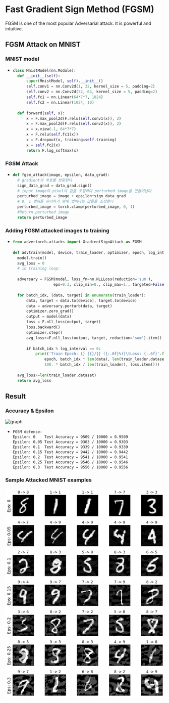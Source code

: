 # Fast Gradient Sign Method (FGSM)

FGSM is one of the most popular Adversarial attack. It is powerful and intuitive.

## FGSM Attack on MNIST

### MNIST model
- ```python
  class MnistModel(nn.Module):
    def __init__(self):
        super(MnistModel, self).__init__()
        self.conv1 = nn.Conv2d(1, 32, kernel_size = 5, padding=2)
        self.conv2 = nn.Conv2d(32, 64, kernel_size = 5, padding=2)
        self.fc1 = nn.Linear(64*7*7, 1024)
        self.fc2 = nn.Linear(1024, 10)

    def forward(self, x):
        x = F.max_pool2d(F.relu(self.conv1(x)), 2)
        x = F.max_pool2d(F.relu(self.conv2(x)), 2)
        x = x.view(-1, 64*7*7)
        x = F.relu(self.fc1(x))
        x = F.dropout(x, training=self.training)
        x = self.fc2(x)
        return F.log_softmax(x)
  ```

### FGSM Attack
- ```python
  def fgsm_attack(image, epsilon, data_grad):
    # gradient의 부호를 반환한다
    sign_data_grad = data_grad.sign()
    # input image의 pixel의 값을 조정하여 perturbed image를 만들어낸다
    perturbed_image = image + epsilon*sign_data_grad
    # 0, 1 범위를 유지하기 위해 벗어나는 값들을 조정한다
    perturbed_image = torch.clamp(perturbed_image, 0, 1)
    #Return perturbed image
    return perturbed_image
  ```

### Adding FGSM attacked images to training
- ```python
  from advertorch.attacks import GradientSignAttack as FGSM

  def advtrain(model, device, train_loader, optimizer, epoch, log_interval):
    model.train()
    avg_loss = 0
    # in training loop:
    
    adversary = FGSM(model, loss_fn=nn.NLLLoss(reduction='sum'), 
                    eps=0.3, clip_min=0., clip_max=1., targeted=False)

    for batch_idx, (data, target) in enumerate(train_loader):
        data, target = data.to(device), target.to(device)
        data = adversary.perturb(data, target)
        optimizer.zero_grad()
        output = model(data)
        loss = F.nll_loss(output, target)
        loss.backward()
        optimizer.step()
        avg_loss+=F.nll_loss(output, target, reduction='sum').item()
        
        if batch_idx % log_interval == 0:
            print('Train Epoch: {} [{}/{} ({:.0f}%)]\tLoss: {:.6f}'.format(
                epoch, batch_idx * len(data), len(train_loader.dataset),
                100. * batch_idx / len(train_loader), loss.item()))

    avg_loss/=len(train_loader.dataset)
    return avg_loss
  ```
## Result

### Accuracy & Epsilon

  ![graph](images/accuracy.png)
- ```
  FGSM defense:  
  Epsilon: 0	Test Accuracy = 9509 / 10000 = 0.9509  
  Epsilon: 0.05	Test Accuracy = 9303 / 10000 = 0.9303  
  Epsilon: 0.1	Test Accuracy = 9339 / 10000 = 0.9339  
  Epsilon: 0.15	Test Accuracy = 9442 / 10000 = 0.9442  
  Epsilon: 0.2	Test Accuracy = 9541 / 10000 = 0.9541  
  Epsilon: 0.25	Test Accuracy = 9546 / 10000 = 0.9546  
  Epsilon: 0.3	Test Accuracy = 9556 / 10000 = 0.9556  
  ```

### Sample Attacked MNIST examples  

  ![graph](images/attacked.png)
